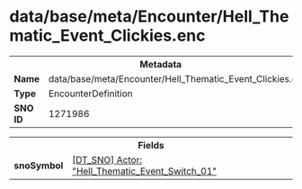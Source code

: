 <h1>data/base/meta/Encounter/Hell_Thematic_Event_Clickies.enc</h1><table><tr><th colspan="100%">Metadata</th></tr><tr><td><b>Name</b></td><td>data/base/meta/Encounter/Hell_Thematic_Event_Clickies.enc</td></tr><tr><td><b>Type</b></td><td>EncounterDefinition</td></tr><tr><td><b>SNO ID</b></td><td>1271986</td></tr></table>

<table><tr><th colspan="100%">Fields</th></tr><tr><td><b>snoSymbol</b></td><td><a href="..\Actor\Hell_Thematic_Event_Switch_01.acr.md">[DT_SNO] Actor: "Hell_Thematic_Event_Switch_01"</a></td></tr></table>

